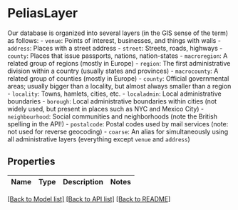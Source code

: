 # PeliasLayer

Our database is organized into several layers (in the GIS sense of the term) as follows:  - `venue`: Points of interest, businesses, and things with walls - `address`: Places with a street address - `street`: Streets, roads, highways - `county`: Places that issue passports, nations, nation-states - `macroregion`: A related group of regions (mostly in Europe) - `region`: The first administrative division within a country (usually states and provinces) - `macrocounty`: A related group of counties (mostly in Europe) - `county`: Official governmental areas; usually bigger than a locality, but almost always smaller than a region - `locality`: Towns, hamlets, cities, etc. - `localadmin`: Local administrative boundaries - `borough`: Local administrative boundaries within cities (not widely used, but present in places such as NYC and Mexico City) - `neighbourhood`: Social communities and neighborhoods (note the British spelling in the API!) - `postalcode`: Postal codes used by mail services (note: not used for reverse geocoding) - `coarse`: An alias for simultaneously using all administrative layers (everything except `venue` and `address`) 

## Properties
Name | Type | Description | Notes
------------ | ------------- | ------------- | -------------

[[Back to Model list]](../README.md#documentation-for-models) [[Back to API list]](../README.md#documentation-for-api-endpoints) [[Back to README]](../README.md)


